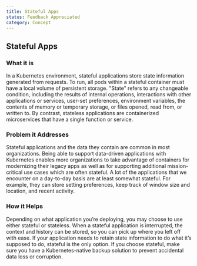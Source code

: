 ```yaml
---
title: Stateful Apps
status: Feedback Appreciated
category: Concept
---
```

## Stateful Apps

### What it is

In a Kubernetes environment, stateful applications store state information generated from requests. To run, all pods within a stateful container must have a local volume of persistent storage. "State" refers to any changeable condition, including the results of internal operations, interactions with other applications or services, user-set preferences, environment variables, the contents of memory or temporary storage, or files opened, read from, or written to. By contrast, stateless applications are containerized microservices that have a single function or service.

### Problem it Addresses

Stateful applications and the data they contain are common in most organizations. Being able to support data-driven applications with Kubernetes enables more organizations to take advantage of containers for modernizing their legacy apps as well as for supporting additional mission-critical use cases which are often stateful. A lot of the applications that we encounter on a day-to-day basis are at least somewhat stateful. For example, they can store setting preferences, keep track of window size and location, and recent activity.

### How it Helps

Depending on what application you’re deploying, you may choose to use either stateful or stateless. When a stateful application is interrupted, the context and history can be stored, so you can pick up where you left off with ease. If your application needs to retain state information to do what it’s supposed to do, stateful is the only option. If you choose stateful, make sure you have a Kubernetes-native backup solution to prevent accidental data loss or corruption.

